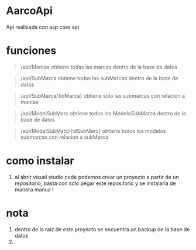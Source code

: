 # AarcoApi
Api realizada con asp core api




# funciones
> /api/Marcas obtiene todas las marcas dentro de la base de datos

> /api/SubMarca obtiene todas las subMarcas dentro de la base de datos

> /api/SubMarca/{idMarca} obtiene solo las submarcas con relacion a marcas

> /api/ModelSubMarc obtiene todos los ModeloSubMarca dentro de la base de datos

> /api/ModelSubMarc/{idSubMarc} obtiene todos los modelos submarcas con relacion a subMarca

# como instalar
1. al abrir visual studio code podemos crear un proyecto a partir de un repositorio, basta con solo pegar este repositorio y se instalaria de manera manua l

# nota
1. dentro de la raiz de este proyecto se encuentra un backup de la base de datos
2. 
